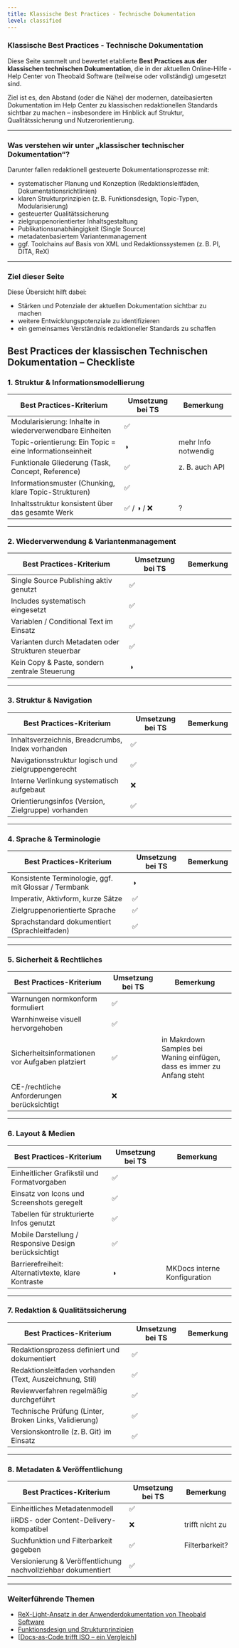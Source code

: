 ```yaml
---
title: Klassische Best Practices - Technische Dokumentation
level: classified
---
```

### Klassische Best Practices - Technische Dokumentation
Diese Seite sammelt und bewertet etablierte **Best Practices aus der klassischen technischen Dokumentation**, die in der aktuellen Online-Hilfe - Help Center von Theobald Software (teilweise oder vollständig) umgesetzt sind.

Ziel ist es, den Abstand (oder die Nähe) der modernen, dateibasierten Dokumentation im Help Center zu klassischen redaktionellen Standards sichtbar zu machen – insbesondere im Hinblick auf Struktur, Qualitätssicherung und Nutzerorientierung.

---

### Was verstehen wir unter „klassischer technischer Dokumentation“?

Darunter fallen redaktionell gesteuerte Dokumentationsprozesse mit:

- systematischer Planung und Konzeption (Redaktionsleitfäden, Dokumentationsrichtlinien)
- klaren Strukturprinzipien (z. B. Funktionsdesign, Topic-Typen, Modularisierung)
- gesteuerter Qualitätssicherung
- zielgruppenorientierter Inhaltsgestaltung
- Publikationsunabhängigkeit (Single Source)
- metadatenbasiertem Variantenmanagement
- ggf. Toolchains auf Basis von XML und Redaktionssystemen (z. B. PI, DITA, ReX)

---

### Ziel dieser Seite

Diese Übersicht hilft dabei:

- Stärken und Potenziale der aktuellen Dokumentation sichtbar zu machen
- weitere Entwicklungspotenziale zu identifizieren
- ein gemeinsames Verständnis redaktioneller Standards zu schaffen

## Best Practices der klassischen Technischen Dokumentation – Checkliste

### 1. Struktur & Informationsmodellierung

| Best Practices-Kriterium                                     | Umsetzung bei TS       | Bemerkung |
|--------------------------------------------------------------|-------------------------|-----------|
| Modularisierung: Inhalte in wiederverwendbare Einheiten      | ✅          |           |
| Topic-orientierung: Ein Topic = eine Informationseinheit     | ◑          |  mehr Info notwendig       |
| Funktionale Gliederung (Task, Concept, Reference)            | ✅          | z. B. auch API          |
| Informationsmuster (Chunking, klare Topic-Strukturen)        | ✅           |           |
| Inhaltsstruktur konsistent über das gesamte Werk             | ✅ / ◑ / ❌          |     ?      |

---

### 2. Wiederverwendung & Variantenmanagement

| Best Practices-Kriterium                                     | Umsetzung bei TS       | Bemerkung |
|--------------------------------------------------------------|-------------------------|-----------|
| Single Source Publishing aktiv genutzt                       | ✅         |           |
| Includes systematisch eingesetzt                             | ✅        |           |
| Variablen / Conditional Text im Einsatz                      | ✅        |           |
| Varianten durch Metadaten oder Strukturen steuerbar          | ✅   |           |
| Kein Copy & Paste, sondern zentrale Steuerung                | ◑        |           |

---

### 3. Struktur & Navigation

| Best Practices-Kriterium                                     | Umsetzung bei TS       | Bemerkung |
|--------------------------------------------------------------|-------------------------|-----------|
| Inhaltsverzeichnis, Breadcrumbs, Index vorhanden             | ✅         |           |
| Navigationsstruktur logisch und zielgruppengerecht           | ✅         |           |
| Interne Verlinkung systematisch aufgebaut                    | ❌          |           |
| Orientierungsinfos (Version, Zielgruppe) vorhanden           | ✅          |           |

---

### 4. Sprache & Terminologie

| Best Practices-Kriterium                                     | Umsetzung bei TS       | Bemerkung |
|--------------------------------------------------------------|-------------------------|-----------|
| Konsistente Terminologie, ggf. mit Glossar / Termbank        | ◑          |           |
| Imperativ, Aktivform, kurze Sätze                            | ✅          |           |
| Zielgruppenorientierte Sprache                               | ✅        |           |
| Sprachstandard dokumentiert (Sprachleitfaden)                | ✅       |           |

---

### 5. Sicherheit & Rechtliches

| Best Practices-Kriterium                                     | Umsetzung bei TS       | Bemerkung |
|--------------------------------------------------------------|-------------------------|-----------|
| Warnungen normkonform formuliert                             | ✅         |           |
| Warnhinweise visuell hervorgehoben                           | ✅          |           |
| Sicherheitsinformationen vor Aufgaben platziert              | ✅          |   in Makrdown Samples bei Waning einfügen, dass es immer zu Anfang steht        |
| CE-/rechtliche Anforderungen berücksichtigt                  | ❌          |           |

---

### 6. Layout & Medien

| Best Practices-Kriterium                                     | Umsetzung bei TS       | Bemerkung |
|--------------------------------------------------------------|-------------------------|-----------|
| Einheitlicher Grafikstil und Formatvorgaben                  | ✅       |           |
| Einsatz von Icons und Screenshots geregelt                   | ✅      |           |
| Tabellen für strukturierte Infos genutzt                     | ✅        |           |
| Mobile Darstellung / Responsive Design berücksichtigt        | ✅     |           |
| Barrierefreiheit: Alternativtexte, klare Kontraste           | ◑          |MKDocs interne Konfiguration           |

---

### 7. Redaktion & Qualitätssicherung

| Best Practices-Kriterium                                     | Umsetzung bei TS       | Bemerkung |
|--------------------------------------------------------------|-------------------------|-----------|
| Redaktionsprozess definiert und dokumentiert                 | ✅          |           |
| Redaktionsleitfaden vorhanden (Text, Auszeichnung, Stil)     | ✅          |           |
| Reviewverfahren regelmäßig durchgeführt                      | ✅         |           |
| Technische Prüfung (Linter, Broken Links, Validierung)       | ✅          |           |
| Versionskontrolle (z. B. Git) im Einsatz                     | ✅         |           |

---

### 8. Metadaten & Veröffentlichung

| Best Practices-Kriterium                                     | Umsetzung bei TS       | Bemerkung |
|--------------------------------------------------------------|-------------------------|-----------|
| Einheitliches Metadatenmodell                                | ✅           |           |
| iiRDS- oder Content-Delivery-kompatibel                      | ❌          |   trifft nicht zu        |
| Suchfunktion und Filterbarkeit gegeben                       | ✅          |Filterbarkeit?           |
| Versionierung & Veröffentlichung nachvollziehbar dokumentiert| ✅         |           |

****
###  Weiterführende Themen

- [ReX-Light-Ansatz in der Anwenderdokumentation von Theobald Software](rex-light.md)  
- [Funktionsdesign und Strukturprinzipien](fuktionsdesign.md)
- [[Docs-as-Code trifft ISO – ein Vergleich](iso-din.md)]